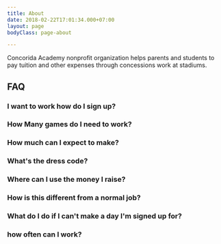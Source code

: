 ```yaml
---
title: About
date: 2018-02-22T17:01:34.000+07:00
layout: page
bodyClass: page-about

---
```

Concorida Academy nonprofit organization helps parents and students to pay tuition and other expenses through concessions work at stadiums.

## FAQ

### I want to work how do I sign up?

### How Many games do I need to work?

### How much can I expect to make?

### What's the dress code?

### Where can I use the money I raise?

### How is this different from a normal job?

### What do I do if I can't make a day I'm signed up for?

### how often can I work?